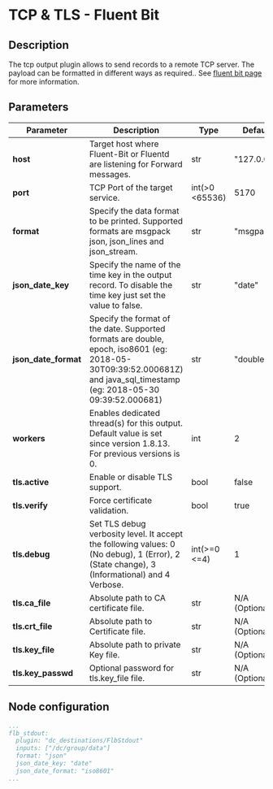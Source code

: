 # TCP & TLS - Fluent Bit

## Description

The tcp output plugin allows to send records to a remote TCP server. The payload can be formatted in different ways as required.. See [fluent bit page](https://docs.fluentbit.io/manual/pipeline/outputs/tcp-and-tls) for more information.

## Parameters

| Parameter            | Description                                                                                                                                                            | Type           | Default        |
| -------------------- | ---------------------------------------------------------------------------------------------------------------------------------------------------------------------- | -------------- | -------------- |
| **host**             | Target host where Fluent-Bit or Fluentd are listening for Forward messages.                                                                                            | str            | "127.0.0.1"    |
| **port**             | TCP Port of the target service.                                                                                                                                        | int(>0 <65536) | 5170           |
| **format**           | Specify the data format to be printed. Supported formats are msgpack json, json_lines and json_stream.                                                                 | str            | "msgpack"      |
| **json_date_key**    | Specify the name of the time key in the output record. To disable the time key just set the value to false.                                                            | str            | "date"         |
| **json_date_format** | Specify the format of the date. Supported formats are double, epoch, iso8601 (eg: 2018-05-30T09:39:52.000681Z) and java_sql_timestamp (eg: 2018-05-30 09:39:52.000681) | str            | "double"       |
| **workers**          | Enables dedicated thread(s) for this output. Default value is set since version 1.8.13. For previous versions is 0.                                                    | int            | 2              |
| **tls.active**       | Enable or disable TLS support.                                                                                                                                         | bool           | false          |
| **tls.verify**       | Force certificate validation.                                                                                                                                          | bool           | true           |
| **tls.debug**        | Set TLS debug verbosity level. It accept the following values: 0 (No debug), 1 (Error), 2 (State change), 3 (Informational) and 4 Verbose.                             | int(>=0 <=4)   | 1              |
| **tls.ca_file**      | Absolute path to CA certificate file.                                                                                                                                  | str            | N/A (Optional) |
| **tls.crt_file**     | Absolute path to Certificate file.                                                                                                                                     | str            | N/A (Optional) |
| **tls.key_file**     | Absolute path to private Key file.                                                                                                                                     | str            | N/A (Optional) |
| **tls.key_passwd**   | Optional password for tls.key_file file.                                                                                                                               | str            | N/A (Optional) |

## Node configuration

```yaml
...
flb_stdout:
  plugin: "dc_destinations/FlbStdout"
  inputs: ["/dc/group/data"]
  format: "json"
  json_date_key: "date"
  json_date_format: "iso8601"
...
```
